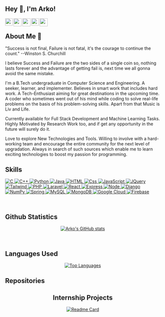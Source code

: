 ## Hey 👋, I'm Arko!

<a href="https://www.facebook.com/arko.sengupta.129/">
  <img align="left" width="24px" src="https://cdn.jsdelivr.net/npm/simple-icons@7.18.0/icons/facebook.svg" />
</a>
<a href="https://www.instagram.com/_arko_sengupta_/">
  <img align="left" width="26px" src="https://cdn.jsdelivr.net/npm/simple-icons@7.18.0/icons/instagram.svg" />
</a>
<a href="https://twitter.com/_Arko_Sengupta_">
  <img align="left" width="26px" src="https://cdn.jsdelivr.net/npm/simple-icons@7.18.0/icons/twitter.svg" />
</a>
<a href="https://www.linkedin.com/in/arko-sengupta/">
  <img align="left" width="24px" src="https://cdn.jsdelivr.net/npm/simple-icons@7.18.0/icons/linkedin.svg"  />
</a>
<a href="mailto:arkosengupta9@gmail.com">
  <img align="left" width="26px" src="https://cdn.jsdelivr.net/npm/simple-icons@7.18.0/icons/gmail.svg" />
</a>

</br>

## About Me 🚀

"Success is not final, Failure is not fatal, it's the courage to continue the count."
--Winston S. Churchill

I believe Success and Failure are the two sides of a single coin so, nothing lasts forever and the advantage of getting fail is, next time we all gonna avoid the same mistake.

I'm a B.Tech undergraduate in Computer Science and Engineering. A seeker, learner, and implementer. Believes in smart work that includes hard work. A Tech-Enthusiast aiming for great destinations in the upcoming time. A coder who sometimes went out of his mind while coding to solve real-life problems on the basis of his problem-solving skills. Apart from that Music is Liv and Life.

Currently available for Full Stack Development and Machine Learning Tasks. Highly Motivated by Research Work too, and if get any opportunity in the future will surely do it.

Love to explore New Technologies and Tools. Willing to involve with a hard-working team and encourage the entire community for the next level of upgradation. Always in search of such sources which enable me to learn exciting technologies to boost my passion for programming.
</br>

## Skills

<p align="left">
 <a href="#">
   <img alt="C" src="https://img.shields.io/badge/c%20-%2300599C.svg?&style=for-the-badge&logo=c&logoColor=white"/>
   <img alt="C++" src="https://img.shields.io/badge/c++%20-%2300599C.svg?&style=for-the-badge&logo=c%2B%2B&ogoColor=white"/>
   <img alt="Python" src="https://img.shields.io/badge/python%20-%2314354C.svg?&style=for-the-badge&logo=python&logoColor=white"/>
   <img alt="Java" src="https://img.shields.io/badge/java-%23ED8B00.svg?&style=for-the-badge&logo=java&logoColor=white"/>
   <img alt="HTML" src="https://img.shields.io/badge/html5%20-%23E34F26.svg?&style=for-the-badge&logo=html5&logoColor=white""/>
   <img alt="Css" src="https://img.shields.io/badge/css3%20-%231572B6.svg?&style=for-the-badge&logo=css3&logoColor=white"/>
   <img alt="JavaScript" src="https://img.shields.io/badge/javascript%20-%23323330.svg?&style=for-the-badge&logo=javascript&logoColor=%23F7DF1E"/>
   <img alt="JQuery" src="https://img.shields.io/badge/jQuery-0769AD?style=for-the-badge&logo=jquery&logoColor=white"/>
   <img alt="Tailwind" src="https://img.shields.io/badge/Tailwind_CSS-38B2AC?style=for-the-badge&logo=tailwind-css&logoColor=white"/>
   <img alt="PHP" src="https://img.shields.io/badge/PHP-777BB4?style=for-the-badge&logo=php&logoColor=white"/>
   <img alt="Laravel" src="https://img.shields.io/badge/Laravel-FF2D20?style=for-the-badge&logo=laravel&logoColor=white"/>
   <img alt="React" src="https://img.shields.io/badge/React-20232A?style=for-the-badge&logo=react&logoColor=61DAFB"/>
   <img alt="Express" src="https://img.shields.io/badge/Express.js-404D59?style=for-the-badge"/>
   <img alt="Node" src="https://img.shields.io/badge/Node.js-43853D?style=for-the-badge&logo=node.js&logoColor=white"/>
   <img alt="Django" src="https://img.shields.io/badge/Django-092E20?style=for-the-badge&logo=django&logoColor=white"/>
   <img alt="NumPy" src="https://img.shields.io/badge/numpy%20-%23013243.svg?&style=for-the-badge&logo=numpy&logoColor=white" />
   <img alt="Spring" src="https://img.shields.io/badge/Spring-6DB33F?style=for-the-badge&logo=spring&logoColor=white" />
   <img alt='MySQL' src="https://img.shields.io/badge/SQL-MySQL?style=for-the-badge&logo=mysql&color=242526"/>
   <img alt="MongoDB" src="https://img.shields.io/badge/MongoDB-4EA94B?style=for-the-badge&logo=mongodb&logoColor=white" />
   <img alt='Google Cloud' src="https://img.shields.io/badge/Google%20Cloud-Google%20Cloud?style=for-the-badge&logo=google%20cloud&color=242526"/>
   <img alt="Firebase" src="https://img.shields.io/badge/firebase%20-%23039BE5.svg?&style=for-the-badge&logo=firebase"/>
 </a>
</p>

</br>

## Github Statistics
<div align="center">

   [![Arko's GitHub stats](https://github-readme-stats.vercel.app/api?username=arko-sengupta&show_icons=true&theme=swift&align=center)](https://github.com/arko-sengupta/arko-sengupta)
 
 </div>
 
 </br>
 
 ## Languages Used
 <div align="center">
   
   [![Top Languages](https://github-readme-stats.vercel.app/api/top-langs/?username=arko-sengupta)](https://github.com/arko-sengupta/arko-sengupta)
   
  </div>
  
  ## Repositories
  <h2 align="center"> Internship Projects </h2>
   
   <div align="center">
   
   [![Readme Card](https://github-readme-stats.vercel.app/api/pin/?username=arko-sengupta&repo=The-Sparks-Foundation)](https://github.com/arko-sengupta/The-Sparks-Foundation) 
   
   </div>
